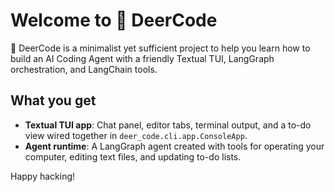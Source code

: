 # Welcome to 🦌 DeerCode

🦌 DeerCode is a minimalist yet sufficient project to help you learn how to build an AI Coding Agent with a friendly Textual TUI, LangGraph orchestration, and LangChain tools.

## What you get
- **Textual TUI app**: Chat panel, editor tabs, terminal output, and a to-do view wired together in `deer_code.cli.app.ConsoleApp`.
- **Agent runtime**: A LangGraph agent created with tools for operating your computer, editing text files, and updating to-do lists.

Happy hacking!
